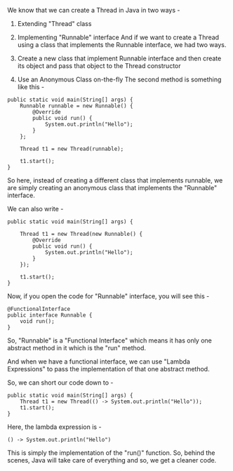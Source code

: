 We know that we can create a Thread in Java in two ways -

1. Extending "Thread" class
2. Implementing "Runnable" interface
And if we want to create a Thread using a class that implements the Runnable interface, we had two ways.

1. Create a new class that implement Runnable interface and then create its object and pass that object to the Thread constructor
2. Use an Anonymous Class on-the-fly
The second method is something like this -
```
public static void main(String[] args) {
    Runnable runnable = new Runnable() {
        @Override
        public void run() {
            System.out.println("Hello");
        }
    };

    Thread t1 = new Thread(runnable);

    t1.start();
}
```
So here, instead of creating a different class that implements runnable, we are simply creating an anonymous class that implements the "Runnable" interface.

We can also write -
```
public static void main(String[] args) {

    Thread t1 = new Thread(new Runnable() {
        @Override
        public void run() {
            System.out.println("Hello");
        }
    });

    t1.start();
}
```
Now, if you open the code for "Runnable" interface, you will see this -
```
@FunctionalInterface
public interface Runnable {
    void run();
}
```
So, "Runnable" is a "Functional Interface" which means it has only one abstract method in it which is the "run" method.

And when we have a functional interface, we can use "Lambda Expressions" to pass the implementation of that one abstract method.

So, we can short our code down to -
```
public static void main(String[] args) {
    Thread t1 = new Thread(() -> System.out.println("Hello"));
    t1.start();
}
```
Here, the lambda expression is -
```
() -> System.out.println("Hello")
```
This is simply the implementation of the "run()" function. So, behind the scenes, Java will take care of everything and so, we get a cleaner code.
